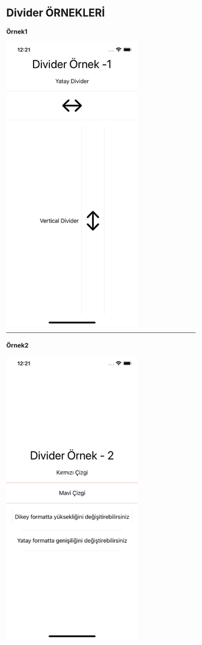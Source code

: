 # Divider ÖRNEKLERİ

<p align="center">
  <h3>Örnek1</h3>
  <img src="1.png" width="350">
</p>
<hr>

<p align="center">
  <h3>Örnek2</h3>
  <img src="2.png" width="350">
</p>
